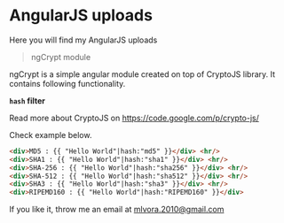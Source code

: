 AngularJS uploads
=========

Here you will find my AngularJS uploads

> ngCrypt module


ngCrypt is a simple angular module created on top of CryptoJS library. It contains following functionality.


**```hash``` filter**

Read more about CryptoJS on https://code.google.com/p/crypto-js/

Check example below.

```html
<div>MD5 : {{ "Hello World"|hash:"md5" }}</div> <hr/>
<div>SHA1 : {{ "Hello World"|hash:"sha1" }}</div> <hr/>
<div>SHA-256 : {{ "Hello World"|hash:"sha256" }}</div> <hr/>
<div>SHA-512 : {{ "Hello World"|hash:"sha512" }}</div> <hr/>
<div>SHA3 : {{ "Hello World"|hash:"sha3" }}</div> <hr/>
<div>RIPEMD160 : {{ "Hello World"|hash:"RIPEMD160" }}</div>
```


If you like it, throw me an email at mlvora.2010@gmail.com





